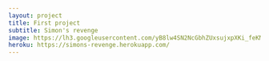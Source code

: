 ```yaml
---
layout: project
title: First project
subtitle: Simon's revenge
image: https://lh3.googleusercontent.com/yB8lw4SN2NcGbhZUxsujxpXKi_feKMrzDkNuIlCNY44ffvEJuwl55W14oJqqlWSJjKN2eQmV9QEXF1NVXLb1Z0k-lwmmnMe_hnxXlOvuUDgPMTSPWBalrxIAQvNjKbnIlk5phruoeKrCHIolgh8ICpmPBW6F5WLLaw8G_-ZWyp4a_WzPd5PfiOIbG4FWjpmvPwhpQwMEvZrusz7r6ujn35PIVFdY4rfoDkNONvf_MCkLjTJ9f_-zmp5o7OSGE64KNH9rrxyCk8Eejf8q1kDSibaRFHRCeRCN3FFKEHx8zQP0F87bCe8jlV7Wp4f8Jrkh2MzdM8pwvCP82gZ_TP9fIfoU7lfzVJPlUo-avdR4AFrKP43I8rHDHpL6yeNVHlKeiH39l1MGPAuxhTfO_hyhMTPAUhEONaOZ8Zqz-oNYTtLdwKRe4kLpwDbmfyLWjXffvdWVA99CgUBiNMTx79Kj_h-OhEmL3vbbh-3Xqq-f8iZG9oo5C0LRft8jTkRncRg_8ZInXUyY0FunsIK8N6S-21NlKRrtXrrcUJBlXHk4FRHxWHm5yL-m1BAkguqVCMzkfcqMJKWI=w1301-h694
heroku: https://simons-revenge.herokuapp.com/
---
```

